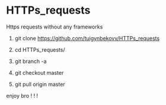 # HTTPs_requests
Https requests without any frameworks

1) git clone https://github.com/tuigynbekovv/HTTPs_requests

2) cd HTTPs_requests/

3) git branch -a

4) git checkout master

5) git pull origin master



enjoy bro ! ! !

